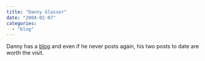 ```yaml
---
title: "Danny Glasser"
date: "2004-02-07"
categories: 
  - "blog"
---
```


Danny has a [blog](http://www.livejournal.com/~dglasser/) and even if he never posts again, his two posts to date are worth the visit.
